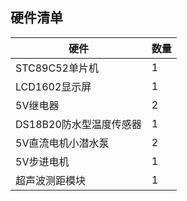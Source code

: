 ## 硬件清单

|硬件|数量|
|----|----|
|STC89C52单片机|1|
|LCD1602显示屏|1|
|5V继电器|2|
|DS18B20防水型温度传感器|1|
|5V直流电机小潜水泵|2|
|5V步进电机|1|
|超声波测距模块|1|
